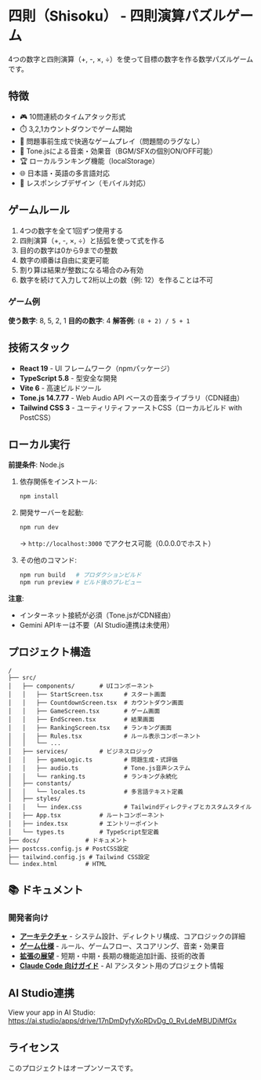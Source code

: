 # 四則（Shisoku） - 四則演算パズルゲーム

4つの数字と四則演算（+, -, ×, ÷）を使って目標の数字を作る数学パズルゲームです。

## 特徴

- 🎮 10問連続のタイムアタック形式
- ⏱️ 3,2,1カウントダウンでゲーム開始
- 🚀 問題事前生成で快適なゲームプレイ（問題間のラグなし）
- 🎵 Tone.jsによる音楽・効果音（BGM/SFXの個別ON/OFF可能）
- 🏆 ローカルランキング機能（localStorage）
- 🌐 日本語・英語の多言語対応
- 📱 レスポンシブデザイン（モバイル対応）

## ゲームルール

1. 4つの数字を全て1回ずつ使用する
2. 四則演算（+, -, ×, ÷）と括弧を使って式を作る
3. 目的の数字は0から9までの整数
4. 数字の順番は自由に変更可能
5. 割り算は結果が整数になる場合のみ有効
6. 数字を続けて入力して2桁以上の数（例: 12）を作ることは不可

### ゲーム例

**使う数字**: 8, 5, 2, 1
**目的の数字**: 4
**解答例**: `(8 + 2) / 5 + 1`

## 技術スタック

- **React 19** - UI フレームワーク（npmパッケージ）
- **TypeScript 5.8** - 型安全な開発
- **Vite 6** - 高速ビルドツール
- **Tone.js 14.7.77** - Web Audio API ベースの音楽ライブラリ（CDN経由）
- **Tailwind CSS 3** - ユーティリティファーストCSS（ローカルビルド with PostCSS）

## ローカル実行

**前提条件**: Node.js

1. 依存関係をインストール:
   ```bash
   npm install
   ```

2. 開発サーバーを起動:
   ```bash
   npm run dev
   ```
   → `http://localhost:3000` でアクセス可能（0.0.0.0でホスト）

3. その他のコマンド:
   ```bash
   npm run build   # プロダクションビルド
   npm run preview # ビルド後のプレビュー
   ```

**注意**:
- インターネット接続が必須（Tone.jsがCDN経由）
- Gemini APIキーは不要（AI Studio連携は未使用）

## プロジェクト構造

```
/
├── src/
│   ├── components/       # UIコンポーネント
│   │   ├── StartScreen.tsx      # スタート画面
│   │   ├── CountdownScreen.tsx  # カウントダウン画面
│   │   ├── GameScreen.tsx       # ゲーム画面
│   │   ├── EndScreen.tsx        # 結果画面
│   │   ├── RankingScreen.tsx    # ランキング画面
│   │   ├── Rules.tsx            # ルール表示コンポーネント
│   │   └── ...
│   ├── services/         # ビジネスロジック
│   │   ├── gameLogic.ts         # 問題生成・式評価
│   │   ├── audio.ts             # Tone.js音声システム
│   │   └── ranking.ts           # ランキング永続化
│   ├── constants/
│   │   └── locales.ts           # 多言語テキスト定義
│   ├── styles/
│   │   └── index.css            # Tailwindディレクティブとカスタムスタイル
│   ├── App.tsx           # ルートコンポーネント
│   ├── index.tsx         # エントリーポイント
│   └── types.ts          # TypeScript型定義
├── docs/             # ドキュメント
├── postcss.config.js # PostCSS設定
├── tailwind.config.js # Tailwind CSS設定
└── index.html        # HTML
```

## 📚 ドキュメント

### 開発者向け

- **[アーキテクチャ](docs/architecture.md)** - システム設計、ディレクトリ構成、コアロジックの詳細
- **[ゲーム仕様](docs/game-specification.md)** - ルール、ゲームフロー、スコアリング、音楽・効果音
- **[拡張の展望](docs/future-roadmap.md)** - 短期・中期・長期の機能追加計画、技術的改善
- **[Claude Code 向けガイド](.claude/CLAUDE.md)** - AI アシスタント用のプロジェクト情報

## AI Studio連携

View your app in AI Studio: https://ai.studio/apps/drive/17nDmDyfyXoRDvDg_0_RvLdeMBUDiMfGx

## ライセンス

このプロジェクトはオープンソースです。
